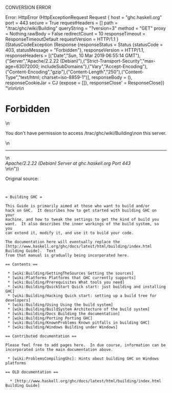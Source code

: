 CONVERSION ERROR

Error: HttpError (HttpExceptionRequest Request {
  host                 = "ghc.haskell.org"
  port                 = 443
  secure               = True
  requestHeaders       = []
  path                 = "/trac/ghc/wiki/Building"
  queryString          = "?version=3"
  method               = "GET"
  proxy                = Nothing
  rawBody              = False
  redirectCount        = 10
  responseTimeout      = ResponseTimeoutDefault
  requestVersion       = HTTP/1.1
}
 (StatusCodeException (Response {responseStatus = Status {statusCode = 403, statusMessage = "Forbidden"}, responseVersion = HTTP/1.1, responseHeaders = [("Date","Sun, 10 Mar 2019 06:55:14 GMT"),("Server","Apache/2.2.22 (Debian)"),("Strict-Transport-Security","max-age=63072000; includeSubDomains"),("Vary","Accept-Encoding"),("Content-Encoding","gzip"),("Content-Length","250"),("Content-Type","text/html; charset=iso-8859-1")], responseBody = (), responseCookieJar = CJ {expose = []}, responseClose' = ResponseClose}) "<!DOCTYPE HTML PUBLIC \"-//IETF//DTD HTML 2.0//EN\">\n<html><head>\n<title>403 Forbidden</title>\n</head><body>\n<h1>Forbidden</h1>\n<p>You don't have permission to access /trac/ghc/wiki/Building\non this server.</p>\n<hr>\n<address>Apache/2.2.22 (Debian) Server at ghc.haskell.org Port 443</address>\n</body></html>\n"))

Original source:

```trac


= Building GHC =

This Guide is primarily aimed at those who want to build and/or
hack on GHC.  It describes how to get started with building GHC on your
machine, and how to tweak the settings to get the kind of build you
want.  It also describes the inner workings of the build system, so you
can extend it, modify it, and use it to build your code.

The documentation here will eventually replace the
[http://www.haskell.org/ghc/docs/latest/html/building/index.html Building Guide].  Text
from that manual is gradually being incorporated here.

== Contents ==

 * [wiki:Building/GettingTheSources Getting the sources]
 * [wiki:Platforms Platforms that GHC currently supports]
 * [wiki:Building/Prerequisites What tools you need]
 * [wiki:Building/QuickStart Quick start: just building and installing GHC]
 * [wiki:Building/Hacking Quick start: setting up a build tree for developers]
 * [wiki:Building/Using Using the build system]
 * [wiki:Building/BuildSystem Architecture of the build system]
 * [wiki:Building/Docs Building the documentation]
 * [wiki:Building/Porting Porting GHC]
 * [wiki:Building/KnownProblems Known pitfalls in building GHC]
 * [wiki:Building/Windows Building under Windows]

== Contributed documentation ==

Please feel free to add pages here.  In due course, information can be incorporated into the main documentation above.

 * [wiki:ProblemsCompilingGhc]: Hints about building GHC on Windows platforms  

== OLD documentation ==

  * [http://www.haskell.org/ghc/docs/latest/html/building/index.html Building Guide]
```
